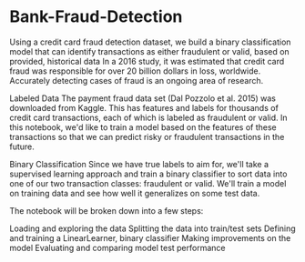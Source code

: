 # Bank-Fraud-Detection
Using a credit card fraud detection dataset, we build a binary classification model that can identify transactions as either fraudulent or valid, based on provided, historical data
In a 2016 study, it was estimated that credit card fraud was responsible for over 20 billion dollars in loss, worldwide. Accurately detecting cases of fraud is an ongoing area of research.


Labeled Data
The payment fraud data set (Dal Pozzolo et al. 2015) was downloaded from Kaggle. This has features and labels for thousands of credit card transactions, each of which is labeled as fraudulent or valid. In this notebook, we'd like to train a model based on the features of these transactions so that we can predict risky or fraudulent transactions in the future.

Binary Classification
Since we have true labels to aim for, we'll take a supervised learning approach and train a binary classifier to sort data into one of our two transaction classes: fraudulent or valid. We'll train a model on training data and see how well it generalizes on some test data.

The notebook will be broken down into a few steps:

Loading and exploring the data
Splitting the data into train/test sets
Defining and training a LinearLearner, binary classifier
Making improvements on the model
Evaluating and comparing model test performance
